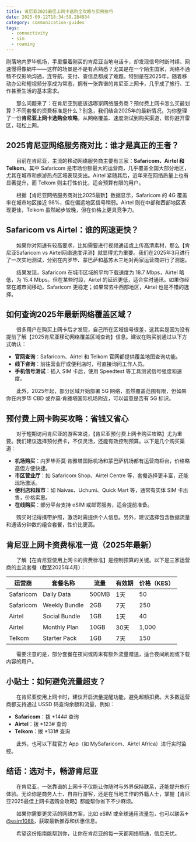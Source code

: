 ```yaml
---
title: 肯尼亚2025最佳上网卡选购全攻略与实用技巧
date: 2025-09-12T18:34:59.284934
category: communication-guides
tags:
  - connectivity
  - sim
  - roaming
---
```


刚落地内罗毕机场，手里攥着刚买的肯尼亚当地电话卡，却发现信号时断时续、网速慢得像蜗牛——这样的场景是不是有点熟悉？尤其是在一个陌生国家，网络不通畅不仅影响沟通，连导航、支付、查信息都成了难题。特别是在2025年，随着移动办公和短视频分享成为常态，拥有一张靠谱的肯尼亚上网卡，几乎成了旅行、工作甚至生活的基本需求。

　　那么问题来了：在肯尼亚到底该选哪家网络服务商？预付费上网卡怎么买最划算？不同套餐的资费标准是什么？别急，我们结合2025年的最新情况，为你整理了一份**肯尼亚上网卡选购全攻略**，从网络覆盖、速度测试到购买渠道，帮你避开雷区，轻松上网。

## 2025肯尼亚网络服务商对比：谁才是真正的王者？

　　目前在肯尼亚，主流的移动网络服务商主要有三家：**Safaricom、Airtel 和 Telkom**。其中 Safaricom 是市场份额最大的运营商，几乎覆盖全国大部分地区，尤其在城市和旅游热点区域表现突出。Airtel 紧随其后，近年来在网络质量上也有显著提升，而 Telkom 则主打性价比，适合预算有限的用户。

　　根据【肯尼亚网络服务商对比2025最新】数据显示，Safaricom 的 4G 覆盖率在城市地区接近 98%，但在偏远地区信号稍弱。Airtel 则在中部和西部地区表现更佳，Telkom 虽然起步较晚，但在价格上更具竞争力。

## Safaricom vs Airtel：谁的网速更快？

　　如果你对网速有较高要求，比如需要进行视频通话或上传高清素材，那么【肯尼亚Safaricom vs Airtel网络速度评测】就显得尤为重要。我们在2025年3月进行了一次实地测试，分别在内罗毕、蒙巴萨和基苏木三地对两家运营商进行了测速。

　　结果发现，Safaricom 在城市区域的平均下载速度为 18.7 Mbps，Airtel 略低，为 15.4 Mbps。但在某些时段，Airtel 的延迟更低，适合实时通讯。如果你经常在城市间移动，Safaricom 更稳定；如果常去中西部地区，Airtel 也是不错的选择。

## 如何查询2025年最新网络覆盖区域？

　　很多用户在购买上网卡后才发现，自己所在区域信号很差，这其实是因为没有提前了解【2025肯尼亚移动网络覆盖区域查询】信息。建议在购买前通过以下方式确认：

- **官网查询**：Safaricom、Airtel 和 Telkom 官网都提供覆盖地图查询功能。
- **线下咨询**：前往营业厅或便利店时，可直接询问工作人员。
- **手机信号测试**：插入 SIM 卡后，使用 Speedtest 等工具测试信号强度和速度。

　　此外，2025年起，部分区域开始部署 5G 网络，虽然覆盖范围有限，但如果你在内罗毕 CBD 或乔莫·肯雅塔国际机场附近，可以留意是否有 5G 标识。

## 预付费上网卡购买攻略：省钱又省心

　　对于短期访问肯尼亚的游客来说，【肯尼亚预付费上网卡购买攻略】尤为重要。我们建议选择预付费卡，不仅灵活，还能有效控制预算。以下是几个购买渠道：

- **机场购买**：内罗毕乔莫·肯雅塔国际机场和蒙巴萨机场都有运营商柜台，价格略高但方便快捷。
- **市区营业厅**：如 Safaricom Shop、Airtel Centre 等，套餐选择更丰富，还能现场激活。
- **便利店和超市**：如 Naivas、Uchumi、Quick Mart 等，通常有实体 SIM 卡出售，价格实惠。
- **在线购买**：部分平台支持 eSIM 或邮寄服务，适合提前准备。

　　购买时记得携带护照，激活时需提供个人信息。另外，建议选择包含数据流量和通话分钟数的组合套餐，性价比更高。

## 肯尼亚上网卡资费标准一览（2025年最新）

　　了解【在肯尼亚使用上网卡的资费标准】是控制预算的关键。以下是三家运营商的主流套餐（截至2025年4月）：

| 运营商     | 套餐名称       | 流量     | 有效期 | 价格（KES） |
|------------|----------------|----------|--------|--------------|
| Safaricom  | Daily Data     | 500MB    | 1天    | 50            |
| Safaricom  | Weekly Bundle   | 2GB      | 7天    | 250           |
| Airtel     | Social Bundle   | 1GB      | 1天    | 40            |
| Airtel     | Monthly Plan    | 10GB     | 30天   | 1,000         |
| Telkom     | Starter Pack    | 1GB      | 7天    | 150           |

　　需要注意的是，部分套餐在夜间或周末有额外流量赠送，适合夜间刷剧或下载内容的用户。

## 小贴士：如何避免流量超支？

　　在肯尼亚使用上网卡时，建议开启流量提醒功能，避免超额扣费。大多数运营商都支持通过 USSD 码查询余额和流量，例如：

- **Safaricom**：拨 *144# 查询
- **Airtel**：拨 *123# 查询
- **Telkom**：拨 *131# 查询

　　此外，也可以下载官方 App（如 MySafaricom、Airtel Africa）进行实时监控。

## 结语：选对卡，畅游肯尼亚

　　在肯尼亚，一张靠谱的上网卡不仅能让你随时与外界保持联系，还能提升旅行体验。无论你是商务人士、自由行游客，还是在当地工作的外籍人士，掌握【肯尼亚2025最佳上网卡选购全攻略】都能帮你省下不少麻烦。

　　如果你需要更灵活的网络方案，比如 eSIM 或全球通用流量包，也可以联系✈[@esim1088](https://t.me/s/esim1088)，获取最新推荐和优惠信息。

　　希望这份指南能帮到你，让你在肯尼亚的每一天都网络畅通，信息无忧。